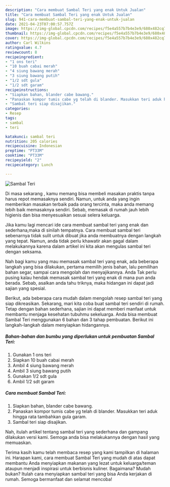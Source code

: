 ```yaml
---
description: "Cara membuat Sambal Teri yang enak Untuk Jualan"
title: "Cara membuat Sambal Teri yang enak Untuk Jualan"
slug: 941-cara-membuat-sambal-teri-yang-enak-untuk-jualan
date: 2021-04-23T07:00:57.757Z
image: https://img-global.cpcdn.com/recipes/f5e4a557b7b4e3e9/680x482cq70/sambal-teri-foto-resep-utama.jpg
thumbnail: https://img-global.cpcdn.com/recipes/f5e4a557b7b4e3e9/680x482cq70/sambal-teri-foto-resep-utama.jpg
cover: https://img-global.cpcdn.com/recipes/f5e4a557b7b4e3e9/680x482cq70/sambal-teri-foto-resep-utama.jpg
author: Carl Wilkins
ratingvalue: 4.7
reviewcount: 8
recipeingredient:
- "1 ons teri"
- "10 buah cabai merah"
- "4 siung bawang merah"
- "3 siung bawang putih"
- "1/2 sdt gula"
- "1/2 sdt garam"
recipeinstructions:
- "Siapkan bahan, blander cabe bawang."
- "Panaskan kompor tumis cabe yg telah di blander. Masukkan teri aduk hingga rata tambahkan gula garam."
- "Sambal teri siap disajikan."
categories:
- Resep
tags:
- sambal
- teri

katakunci: sambal teri 
nutrition: 205 calories
recipecuisine: Indonesian
preptime: "PT33M"
cooktime: "PT33M"
recipeyield: "2"
recipecategory: Lunch

---
```



![Sambal Teri](https://img-global.cpcdn.com/recipes/f5e4a557b7b4e3e9/680x482cq70/sambal-teri-foto-resep-utama.jpg)

Di masa  sekarang , kamu memang bisa membeli masakan praktis tanpa harus repot memasaknya sendiri. Namun, untuk anda yang ingin memberikan masakan terbaik pada orang tercinta, maka anda memang lebih baik memasaknya sendiri. Sebab, memasak di rumah jauh lebih higienis dan bisa menyesuaikan sesuai selera keluarga.

Jika kamu lagi mencari ide cara membuat sambal teri yang enak dan sederhana,maka di sinilah tempatnya. Cara membuat sambal teri  sebenarnya tidak sulit untuk dibuat jika anda membuatnya dengan langkah yang tepat. Namun, anda tidak perlu khawatir akan gagal dalam melakukannya 
karena dalam artikel ini kita akan mengulas sambal teri dengan seksama.  



Nah bagi kamu yang mau memasak sambal teri yang enak, ada beberapa langkah yang bisa dilakukan, pertama memilih jenis bahan, lalu pemilihan bahan segar, sampai cara mengolah dan menyajikannya. Anda Tak perlu pusing kalau hendak memasak sambal teri yang enak di mana pun anda berada. Sebab, asalkan anda  tahu triknya, maka hidangan ini dapat jadi sajian yang spesial.

Berikut, ada beberapa cara mudah dalam mengolah resep sambal teri yang siap dikreasikan. Sekarang, mari kita coba buat sambal teri sendiri di rumah. Tetap dengan bahan sederhana, sajian ini dapat memberi manfaat untuk membantu menjaga kesehatan tubuhmu sekeluarga. Anda bisa membuat Sambal Teri menggunakan 6 bahan dan 3 tahap pembuatan. Berikut ini langkah-langkah dalam menyiapkan hidangannya.

<!--inarticleads1-->

##### Bahan-bahan dan bumbu yang diperlukan untuk pembuatan Sambal Teri:

1. Gunakan 1 ons teri
1. Siapkan 10 buah cabai merah
1. Ambil 4 siung bawang merah
1. Ambil 3 siung bawang putih
1. Gunakan 1/2 sdt gula
1. Ambil 1/2 sdt garam




<!--inarticleads2-->

##### Cara membuat Sambal Teri:

1. Siapkan bahan, blander cabe bawang.
1. Panaskan kompor tumis cabe yg telah di blander. Masukkan teri aduk hingga rata tambahkan gula garam.
1. Sambal teri siap disajikan.




Nah, itulah artikel tentang  sambal teri  yang sederhana dan gampang dilakukan versi kami. Semoga anda bisa melakukannya dengan hasil yang memuaskan. 

Terima kasih kamu telah membaca resep yang kami tampilkan di halaman ini. Harapan kami, cara membuat  Sambal Teri yang mudah di atas dapat membantu Anda menyiapkan makanan yang lezat untuk keluarga/teman ataupun menjadi inspirasi untuk berbisnis kuliner. Bagaimana? Mudah bukan? Itulah cara menyiapkan sambal teri yang bisa Anda kerjakan di rumah. Semoga bermanfaat dan selamat mencoba!

